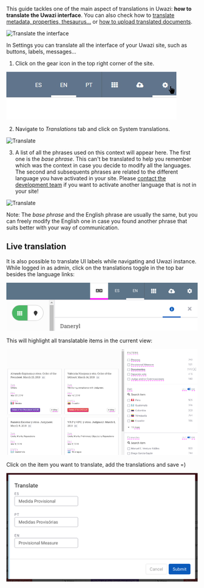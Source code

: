 This guide tackles one of the main aspect of translations in Uwazi: **how to translate the Uwazi interface**. You can also check how to [translate metadata, properties, thesaurus...](https://github.com/huridocs/uwazi/wiki/Translate-document-metadata-and-filters) or [how to upload translated documents](https://github.com/huridocs/uwazi/wiki/Upload-translated-documents).

![Translate the interface](http://huridocs.github.io/uwazi-assets/wiki/screenshots/translate-interface.png)

In Settings you can translate all the interface of your Uwazi site, such as buttons, labels, messages...

1. Click on the gear icon in the top right corner of the site.

![Gear icon](https://raw.githubusercontent.com/huridocs/uwazi-assets/master/wiki/screenshots/settings_link.jpg)

2. Navigate to _Translations_ tab and click on System translations.

![Translate](http://huridocs.github.io/uwazi-assets/wiki/screenshots/translate-settings-interface.png)

3. A list of all the phrases used on this context will appear here. The first one is the *base phrase*. This can't be translated to help you remember which was the context in case you decide to modify all the languages. The second and subsequents phrases are related to the different language you have activated in your site. Please [contact the development team](https://www.uwazi.io/contact) if you want to activate another language that is not in your site!

![Translate](http://huridocs.github.io/uwazi-assets/wiki/screenshots/translate-system.png)

Note: The *base phrase* and the English phrase are usually the same, but you can freely modify the English one in case you found another phrase that suits better with your way of communication.

## Live translation

It is also possible to translate UI labels while navigating and Uwazi instance. While logged in as admin, click  on the translations toggle in the top bar besides the language links:

![Activate inline translations](https://github.com/huridocs/uwazi-assets/blob/master/wiki/screenshots/translate-activate.png)

This will highlight all translatable items in the current view:

![Highlight translatables](https://github.com/huridocs/uwazi-assets/blob/master/wiki/screenshots/translate-highlights.png)

Click on the item you want to translate, add the translations and save =)

![Translate dialog](https://github.com/huridocs/uwazi-assets/blob/master/wiki/screenshots/translate-dialog.png)
